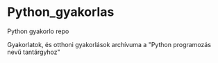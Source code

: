 # Python_gyakorlas
Python gyakorlo repo



Gyakorlatok, és otthoni gyakorlások archívuma a "Python programozás nevű tantárgyhoz"



